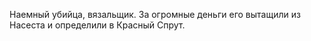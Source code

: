 Наемный убийца, вязальщик. За огромные деньги его вытащили из Насеста и определили в Красный Спрут. 